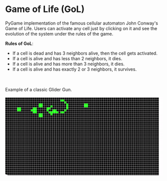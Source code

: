 # Game of Life (GoL)

PyGame implementation of the famous cellular automaton John Conway's Game of Life. 
Users can activate any cell just by clicking on it and see the evolution of the system under the rules of the game.

**Rules of GoL**:
- If a cell is dead and has 3 neighbors alive, then the cell gets activated.
- If a cell is alive and has less than 2 neighbors, it dies.
- If a cell is alive and has more than 3 neighbors, it dies.
- If a cell is alive and has exactly 2 or 3 neighbors, it survives.

<br />
<br />
Example of a classic Glider Gun.
<br />
<br />

<div align="center">
<img src="gof_gif.gif" />
</div>
